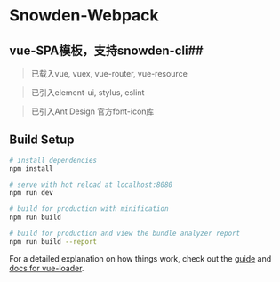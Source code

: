 # Snowden-Webpack

## vue-SPA模板，支持snowden-cli##

>已载入vue, vuex, vue-router, vue-resource

>已引入element-ui, stylus, eslint

>已引入Ant Design 官方font-icon库

## Build Setup

``` bash
# install dependencies
npm install

# serve with hot reload at localhost:8080
npm run dev

# build for production with minification
npm run build

# build for production and view the bundle analyzer report
npm run build --report
```

For a detailed explanation on how things work, check out the [guide](http://vuejs-templates.github.io/webpack/) and [docs for vue-loader](http://vuejs.github.io/vue-loader).
